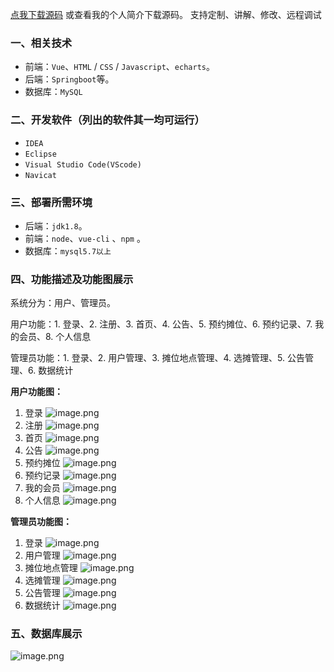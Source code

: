 [点我下载源码](https://www.oneprosol.com/detail/68c5211ff5db402ea3b0aa089fed3536)
或查看我的个人简介下载源码。
支持定制、讲解、修改、远程调试
### 一、相关技术
- 前端：`Vue`、`HTML` / `CSS` / `Javascript`、`echarts`。
- 后端：`Springboot`等。
- 数据库：`MySQL`

### 二、开发软件（列出的软件其一均可运行）
- `IDEA`
- `Eclipse`
- `Visual Studio Code(VScode)`
- `Navicat`
### 三、部署所需环境

- 后端：`jdk1.8`。
- 前端：`node`、`vue-cli` 、`npm`  。
- 数据库：`mysql5.7以上`

### 四、功能描述及功能图展示
系统分为：用户、管理员。

用户功能：1. 登录、2. 注册、3. 首页、4. 公告、5. 预约摊位、6. 预约记录、7. 我的会员、8. 个人信息

管理员功能：1. 登录、2. 用户管理、3. 摊位地点管理、4. 选摊管理、5. 公告管理、6. 数据统计

**用户功能图：**
1. 登录
![image.png](https://pic.picprosol.com/user_upload/1ca4a16527164fbdbe5588f4023765f3/2025-04-24%2021:27:29_image.png)
2. 注册
![image.png](https://pic.picprosol.com/user_upload/1ca4a16527164fbdbe5588f4023765f3/2025-04-24%2021:27:32_image.png)
3. 首页
![image.png](https://pic.picprosol.com/user_upload/1ca4a16527164fbdbe5588f4023765f3/2025-04-24%2021:26:43_image.png)
4. 公告
![image.png](https://pic.picprosol.com/user_upload/1ca4a16527164fbdbe5588f4023765f3/2025-04-24%2021:26:52_image.png)
5. 预约摊位
![image.png](https://pic.picprosol.com/user_upload/1ca4a16527164fbdbe5588f4023765f3/2025-04-24%2021:26:57_image.png)
6. 预约记录
![image.png](https://pic.picprosol.com/user_upload/1ca4a16527164fbdbe5588f4023765f3/2025-04-24%2021:27:01_image.png)
7. 我的会员
![image.png](https://pic.picprosol.com/user_upload/1ca4a16527164fbdbe5588f4023765f3/2025-04-24%2021:27:12_image.png)
8. 个人信息
![image.png](https://pic.picprosol.com/user_upload/1ca4a16527164fbdbe5588f4023765f3/2025-04-24%2021:27:17_image.png)

**管理员功能图：**
1. 登录
![image.png](https://pic.picprosol.com/user_upload/1ca4a16527164fbdbe5588f4023765f3/2025-04-24%2021:27:29_image.png)
2. 用户管理
![image.png](https://pic.picprosol.com/user_upload/1ca4a16527164fbdbe5588f4023765f3/2025-04-24%2021:27:42_image.png)
3. 摊位地点管理
![image.png](https://pic.picprosol.com/user_upload/1ca4a16527164fbdbe5588f4023765f3/2025-04-24%2021:27:46_image.png)
4. 选摊管理
![image.png](https://pic.picprosol.com/user_upload/1ca4a16527164fbdbe5588f4023765f3/2025-04-24%2021:27:49_image.png)
5. 公告管理
![image.png](https://pic.picprosol.com/user_upload/1ca4a16527164fbdbe5588f4023765f3/2025-04-24%2021:27:53_image.png)
6. 数据统计
![image.png](https://pic.picprosol.com/user_upload/1ca4a16527164fbdbe5588f4023765f3/2025-04-24%2021:28:00_image.png)

### 五、数据库展示
![image.png](https://pic.picprosol.com/user_upload/1ca4a16527164fbdbe5588f4023765f3/2025-04-24%2021:28:30_image.png)
